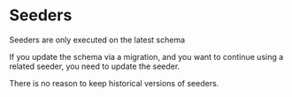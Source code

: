 # Seeders

Seeders are only executed on the latest schema

If you update the schema via a migration, and you want to continue using a related seeder, you need to update the seeder.

There is no reason to keep historical versions of seeders.
